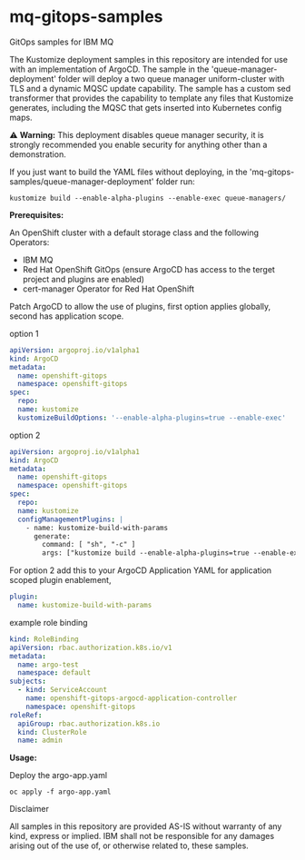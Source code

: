 # mq-gitops-samples
GitOps samples for IBM MQ

The Kustomize deployment samples in this repository are intended for use with an implementation of ArgoCD. The sample in the 'queue-manager-deployment' folder will deploy a two queue manager uniform-cluster with TLS and a dynamic MQSC update capability. The sample has a custom sed transformer that provides the capability to template any files that Kustomize generates, including the MQSC that gets inserted into Kubernetes config maps.

:warning: **Warning:**
This deployment disables queue manager security, it is strongly recommended you enable security for anything other than a demonstration.

If you just want to build the YAML files without deploying, in the 'mq-gitops-samples/queue-manager-deployment' folder run:

```shell
kustomize build --enable-alpha-plugins --enable-exec queue-managers/
```

**Prerequisites:**

An OpenShift cluster with a default storage class and the following Operators:

- IBM MQ
- Red Hat OpenShift GitOps (ensure ArgoCD has access to the terget project and plugins are enabled)
- cert-manager Operator for Red Hat OpenShift

Patch ArgoCD to allow the use of plugins, first option applies globally, second has application scope.

option 1

```yaml
apiVersion: argoproj.io/v1alpha1
kind: ArgoCD
metadata:
  name: openshift-gitops
  namespace: openshift-gitops
spec:
  repo:
  name: kustomize
  kustomizeBuildOptions: '--enable-alpha-plugins=true --enable-exec'
```
option 2
```yaml
apiVersion: argoproj.io/v1alpha1
kind: ArgoCD
metadata:
  name: openshift-gitops
  namespace: openshift-gitops
spec:
  repo:
  name: kustomize
  configManagementPlugins: |
    - name: kustomize-build-with-params
      generate:
        command: [ "sh", "-c" ]
        args: ["kustomize build --enable-alpha-plugins=true --enable-exec" ]
```
For option 2 add this to your ArgoCD Application YAML for application scoped plugin enablement,
```yaml
plugin:
  name: kustomize-build-with-params
```

example role binding

```yaml
kind: RoleBinding
apiVersion: rbac.authorization.k8s.io/v1
metadata:
  name: argo-test
  namespace: default
subjects:
  - kind: ServiceAccount
    name: openshift-gitops-argocd-application-controller
    namespace: openshift-gitops
roleRef:
  apiGroup: rbac.authorization.k8s.io
  kind: ClusterRole
  name: admin
```

**Usage:**

Deploy the argo-app.yaml 

    oc apply -f argo-app.yaml


Disclaimer

All samples in this repository are provided AS-IS without warranty of any kind, express or implied.  IBM shall not be responsible for any damages arising out of the use of, or otherwise related to, these samples.
